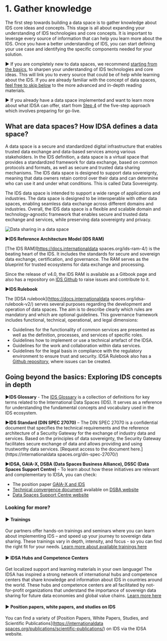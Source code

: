 # 1. Gather knowledge
The first step towards building a data space is to gather knowledge about IDS core ideas and concepts. 
This stage is all about expanding your understanding of IDS technologies and core concepts. It is important to leverage every source of information that can help you learn more about the IDS. Once you have a better understanding of IDS, you can start defining your use case and identifying the specific components needed for your solution.

:arrow_forward: If you are completely new to data spaces, we recommend [starting from the basics](#basics), to sharpen your understanding of IDS technologies and core ideas. This will link you to every source that could be of help while learning about the IDS.
If you are already familiar with the concept of data spaces, [feel free to skip below](#advanced) to the more advanced and in-depth reading materials.

:arrow_forward: If you already have a data space implemented and want to learn more about what IDSA can offer, start from [Step 4](how-to-build-data-spaces/4-Prepare-for-Go-Live.md) of the five-step approach which involves preparing for go-live.

<a id="basics"></a>
## What are data spaces? How IDSA defines a data space?
A data space is a secure and standardized digital infrastructure that enables trusted data exchange and data-based services among various stakeholders. In the IDS definition, a data space is a virtual space that provides a standardized framework for data exchange, based on common protocols and formats, as well as secure and trusted data sharing mechanisms. The IDS data space is designed to support data sovereignty, meaning that data owners retain control over their data and can determine who can use it and under what conditions. This is called Data Sovereignty.

The IDS data space is intended to support a wide range of applications and industries. The data space is designed to be interoperable with other data spaces, enabling seamless data exchange across different domains and industries. Overall, the IDS data space is a flexible and scalable domain and technology-agnostic framework that enables secure and trusted data exchange and services, while preserving data sovereignty and privacy.

![Data sharing in a data space](/images/IDSA-Infographic-Data-Sharing-in-a-Data-Space.jpg)


:arrow_forward:**IDS Reference Architecture Model (IDS RAM)**

[The IDS RAM](https://docs.internationaldata spaces.org/ids-ram-4/) is the beating heart of the IDS. It includes the standards for secure and sovereign data exchange, certification, and governance. The RAM serves as the blueprint for trusted ecosystems for data exchange and processing.

Since the release of v4.0, the IDS RAM is available as a Gitbook page and also has a repository on [IDS Github](https://github.com/International-Data-Spaces-Association/IDS-RAM_4_0) to raise issues and contribute to it.


:arrow_forward:**IDS Rulebook**

The [IDSA rulebook](https://docs.internationaldata spaces.org/idsa-rulebook-v2/) serves several purposes regarding the development and operation of data spaces. The aim is to describe clearly which rules are mandatory and which are optional guidelines. This governance framework includes functional, technical, operational, and legal dimensions:
- Guidelines for the functionality of common services are presented as well as the definition, processes, and services of specific roles.
- Guidelines how to implement or use a technical artefact of the IDSA.
- Guidelines for the work and collaboration within data services.
- Guidelines for the legal basis in compliance with the regulatory environment to ensure trust and security.
IDSA Rulebook also has a [Github repository](https://github.com/International-Data-Spaces-Association/IDSA-Rulebook), where issues can be created. 

<a id="advanced"></a>
## Going beyond the basics: Exploring IDS concepts in depth
:arrow_forward:**IDS Glossary** - 
The [IDS Glossary](https://github.com/International-Data-Spaces-Association/IDS-G/tree/main/Glossary) is a collection of definitions for key terms related to the International Data Spaces (IDS). It serves as a reference for understanding the fundamental concepts and vocabulary used in the IDS ecosystem.


:arrow_forward:**IDS Standard (DIN SPEC 27070)** – The DIN SPEC 27070 is a confidential document that specifies the technical requirements and the reference architecture of a Security Gateway for the exchange of industry data and services. Based on the principles of data sovereignty, the Security Gateway facilitates secure exchange of data and allows providing and using trustworthy data services. [Request access to the document here.](https://internationaldata spaces.org/din-spec-27070/) 


:arrow_forward:**IDSA, GAIA-X, DSBA (Data Spaces Business Alliance), DSSC (Data Spaces Support Centre)** - 
To learn about how these initiatives are relevant and complementary to IDSA, you can check: 
- The position paper [GAIA-X and IDS](https://internationaldataspaces.org/wp-content/uploads/dlm_uploads/IDSA-Position-Paper-GAIA-X-and-IDS.pdf)
- [Technical convergence document](https://data-spaces-business-alliance.eu/wp-content/uploads/dlm_uploads/Data-Spaces-Business-Alliance-Technical-Convergence-V2.pdf) available on [DSBA website](https://data-spaces-business-alliance.eu/)
- [Data Spaces Support Centre website](https://dssc.eu/) 


### Looking for more?
#### :arrow_forward: Trainings
Our partners offer hands-on trainings and seminars where you can learn about implementing IDS – and speed up your journey to sovereign data sharing. These trainings vary in depth, intensity, and focus - so you can find the right fit for your needs. [Learn more about available trainings here](https://internationaldataspaces.org/adopt/education/)

#### ▶️ IDSA Hubs and Competence Centers
Get localized support and learning materials in your own language! The IDSA has inspired a strong network of international hubs and competence centers that share knowledge and information about IDS in countries around the world. These hubs and competence centers are all facilitated by not-for-profit organizations that understand the importance of sovereign data sharing for future data economies and global value chains. [Learn more here](https://internationaldataspaces.org/make/hubs-and-competence-centers/)

#### :arrow_forward: Position papers, white papers, and studies on IDS
You can find a variety of [Position Papers, White Papers, Studies, and Scientific Publications]([https://internationaldata spaces.org/publications/scientific-publications/](https://internationaldataspaces.org/publications/papers/)) on IDS via the IDSA website.
